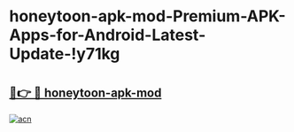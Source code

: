 # honeytoon-apk-mod-Premium-APK-Apps-for-Android-Latest-Update-!y71kg

# <h2><a href="https://zy97i3.esa.edu.pl?title=honeytoon-apk-mod&ref=y71kg">🔗👉 🔴 honeytoon-apk-mod</a></h2>

[![acn](https://github.com/user-attachments/assets/0f9c940e-d8b0-45ae-aac7-cd30a18b3e1c)](https://zy97i3.esa.edu.pl?title=honeytoon-apk-mod&ref=y71kg)


